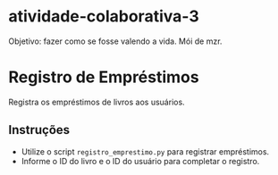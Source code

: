 # atividade-colaborativa-3
Objetivo: fazer como se fosse valendo a vida. Mói de mzr. 

# Registro de Empréstimos

Registra os empréstimos de livros aos usuários.

## Instruções

- Utilize o script `registro_emprestimo.py` para registrar empréstimos.
- Informe o ID do livro e o ID do usuário para completar o registro.
